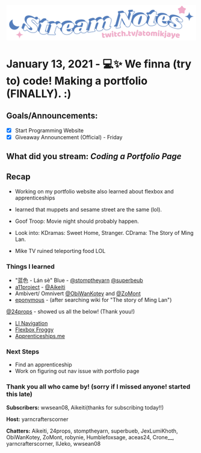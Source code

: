 [![atomikjaye Stream Notes](https://raw.githubusercontent.com/atomikjaye/Stream-Notes/master/assets/twitch-panelStream-Notes.png)](http://www.twitch.tv/atomikjaye)
# January 13, 2021 - 💻✨ We finna (try to) code! Making a portfolio (FINALLY). :)

## Goals/Announcements:
- [x] Start Programming Website
- [x] Giveaway Announcement (Official) - Friday

## What did you stream: _Coding a Portfolio Page_


## Recap
- Working on my portfolio website also learned about flexbox and apprenticeships

- learned that muppets and sesame street are the same (lol). 
- Goof Troop: Movie night should probably happen. 
- Look into: KDramas: Sweet Home, Stranger. CDrama: The Story of Ming Lan. 
- Mike TV ruined teleporting food LOL

### Things I learned
- "蓝色 - Lán sè" Blue - [@stomptheyarn](http://www.twitch.tv/stomptheyarn) [@superbeub](http://www.twitch.tv/superbeub)
- [a11project](https://www.a11yproject.com/checklist/#content) - [@Aikeiti](http://www.twitch.tv/Aikeiti)
- Ambivert/ Omnivert [@ObiWanKotey](http://www.twitch.tv/ObiWanKotey) and [@ZoMont](http://www.twitch.tv/ZoMont)
- [eponymous](https://www.dictionary.com/browse/eponym?s=t) - (after searching wiki for "The story of Ming Lan") 

[@24props](http://www.twitch.tv/24props) - showed us all the below! (Thank youu!)
- [LI Navigation](https://www.granneman.com/webdev/coding/css/from-list-to-dropdown-navigation#html)
- [Flexbox Froggy](https://flexboxfroggy.com/)
- [Apprenticeships.me](https://apprenticeships.me/)

### Next Steps
- Find an apprenticeship
- Work on figuring out nav issue with portfolio page


### Thank you all who came by! (sorry if I missed anyone! started this late)
**Subscribers:** wwsean08, Aikeiti(thanks for subscribing today!!)

**Host:** yarncrafterscorner

**Chatters:** Aikeiti, 24props, stomptheyarn, superbueb, JexLumiKhoth, ObiWanKotey, ZoMont, robynie, Humblefoxsage, aceas24, Crone__, yarncrafterscorner, IlJeko, wwsean08
